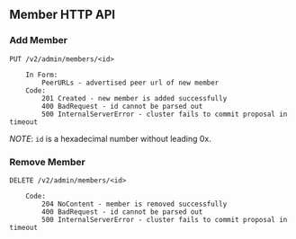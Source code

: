 ## Member HTTP API

### Add Member

	PUT /v2/admin/members/<id>

		In Form:
			PeerURLs - advertised peer url of new member
		Code:
			201 Created - new member is added successfully
			400 BadRequest - id cannot be parsed out
			500 InternalServerError - cluster fails to commit proposal in timeout

*NOTE*: `id` is a hexadecimal number without leading 0x.

### Remove Member

	DELETE /v2/admin/members/<id>

		Code:
			204 NoContent - member is removed successfully
			400 BadRequest - id cannot be parsed out
			500 InternalServerError - cluster fails to commit proposal in timeout
